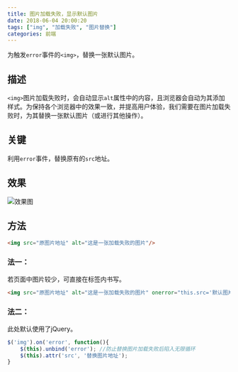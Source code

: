 ```yaml
---
title: 图片加载失败，显示默认图片
date: 2018-06-04 20:00:20
tags: ["img", "加载失败", "图片替换"]
categories: 前端
---
```

为触发`error`事件的`<img>`，替换一张默认图片。

## 描述

`<img>`图片加载失败时，会自动显示`alt`属性中的内容，且浏览器会自动为其添加样式。为保持各个浏览器中的效果一致，并提高用户体验，我们需要在图片加载失败时，为其替换一张默认图片（或进行其他操作）。

## 关键

利用`error`事件，替换原有的`src`地址。

## 效果

![效果图](http://p9secbq22.bkt.clouddn.com/18-6-4/94060815.jpg)

## 方法

```html
<img src="原图片地址" alt="这是一张加载失败的图片"/>
```

### 法一：

若页面中图片较少，可直接在标签内书写。

``` html
<img src="原图片地址" alt="这是一张加载失败的图片" onerror="this.src='默认图片地址';this.onerror=null;"/>
```

### 法二：

此处默认使用了jQuery。

```js
$('img').on('error', function(){
    $(this).unbind('error'); //防止替换图片加载失败后陷入无限循环
    $(this).attr('src', '替换图片地址');
}
```